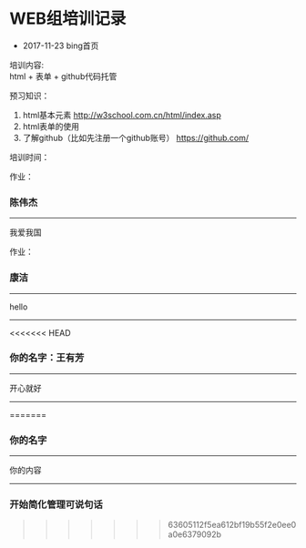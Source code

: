 # WEB组培训记录


- 2017-11-23 bing首页  

培训内容:  
html + 表单 + github代码托管  

预习知识：  
1. html基本元素 http://w3school.com.cn/html/index.asp  
2. html表单的使用  
3. 了解github（比如先注册一个github账号） https://github.com/

培训时间：  



作业：  
### 陈伟杰

---
我爱我国

作业： 
### 康洁 


---
hello


---

<<<<<<< HEAD
### 你的名字：王有芳

---

开心就好

---

=======
### 你的名字

---
你的内容

---

### 开始简化管理可说句话
>>>>>>> 63605112f5ea612bf19b55f2e0ee0a0e6379092b
